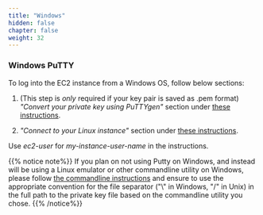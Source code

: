 ```yaml
---
title: "Windows"
hidden: false
chapter: false
weight: 32
---
```


### Windows PuTTY
To log into the EC2 instance from a Windows OS, follow below sections:

1) (This step is _only_ required if your key pair is saved as .pem format) _"Convert your private key using PuTTYgen"_ section under [these instructions](https://docs.aws.amazon.com/AWSEC2/latest/UserGuide/putty.html).

2) _"Connect to your Linux instance"_ section under [these instructions](https://docs.aws.amazon.com/AWSEC2/latest/UserGuide/putty.html). 

Use _ec2-user_ for _my-instance-user-name_ in the instructions.

{{% notice note%}}
If you plan on not using Putty on Windows, and instead will be using a Linux emulator or other commandline utility on Windows, please follow [the commandline instructions](https://linuxworkshop.aws-cloudops.com/20_fundamentals/2.logging_in/macos.html) and ensure to use the appropriate convention for the file separator ("\\" in Windows, "/" in Unix) in the full path to the private key file based on the commandline utility you chose.
{{% /notice%}}
